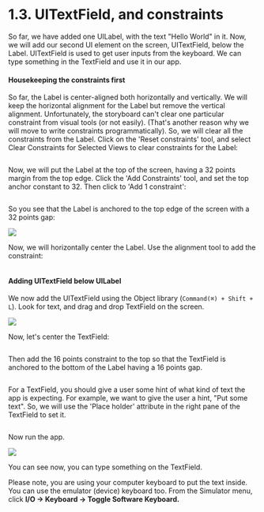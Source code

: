 # 1.3. UITextField, and constraints

So far, we have added one UILabel, with the text "Hello World" in it. Now, we will add our second UI element on the screen, UITextField, below the Label. UITextField is used to get user inputs from the keyboard. We can type something in the TextField and use it in our app.

#### Housekeeping the constraints first

So far, the Label is center-aligned both horizontally and vertically. We will keep the horizontal alignment for the Label but remove the vertical alignment. Unfortunately, the storyboard can't clear one particular constraint from visual tools (or not easily). (That's another reason why we will move to write constraints programmatically). So, we will clear all the constraints from the Label. Click on the 'Reset constraints' tool, and select Clear Constraints for Selected Views to clear constraints for the Label:

<figure><img src="../../.gitbook/assets/Screenshot 2023-05-09 at 1.38.01 PM (1).png" alt=""><figcaption></figcaption></figure>

Now, we will put the Label at the top of the screen, having a 32 points margin from the top edge. Click the 'Add Constraints' tool, and set the top anchor constant to 32. Then click to 'Add 1 constraint':

<figure><img src="../../.gitbook/assets/Screenshot 2023-05-09 at 1.44.08 PM (1).png" alt=""><figcaption></figcaption></figure>

So you see that the Label is anchored to the top edge of the screen with a 32 points gap:

![](<../../.gitbook/assets/Screenshot 2023-05-09 at 1.46.36 PM.png>)

Now, we will horizontally center the Label. Use the alignment tool to add the constraint:

<figure><img src="../../.gitbook/assets/Screenshot 2023-05-09 at 1.49.20 PM (1).png" alt=""><figcaption></figcaption></figure>

#### Adding UITextField below UILabel

We now add the UITextField using the Object library (`Command(⌘) + Shift + L`). Look for text, and drag and drop TextField on the screen.

![](<../../.gitbook/assets/Screenshot 2023-05-09 at 1.55.41 PM (1).png>)

Now, let's center the TextField:

<figure><img src="../../.gitbook/assets/Screenshot 2023-05-09 at 1.58.10 PM (1).png" alt=""><figcaption></figcaption></figure>

Then add the 16 points constraint to the top so that the TextField is anchored to the bottom of the Label having a 16 points gap.

<figure><img src="../../.gitbook/assets/Screenshot 2023-05-09 at 2.01.02 PM (1).png" alt=""><figcaption></figcaption></figure>

For a TextField, you should give a user some hint of what kind of text the app is expecting. For example, we want to give the user a hint, "Put some text". So, we will use the 'Place holder' attribute in the right pane of the TextField to set it.

<figure><img src="../../.gitbook/assets/Screenshot 2023-05-09 at 2.02.40 PM (1).png" alt=""><figcaption></figcaption></figure>

Now run the app.

![](<../../.gitbook/assets/Screenshot 2023-05-09 at 2.07.46 PM (1).png>)

You can see now, you can type something on the TextField.

Please note, you are using your computer keyboard to put the text inside. You can use the emulator (device) keyboard too. From the Simulator menu, click **I/O -> Keyboard -> Toggle Software Keyboard.**

<figure><img src="../../.gitbook/assets/Screenshot 2023-05-09 at 2.10.38 PM.png" alt=""><figcaption></figcaption></figure>
